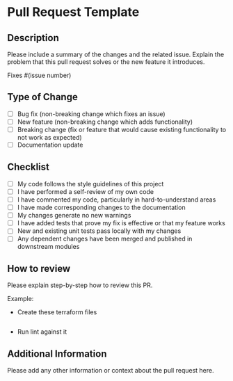 # Pull Request Template

## Description

Please include a summary of the changes and the related issue. Explain the problem that this pull request solves or the
new feature it introduces.

Fixes #(issue number)

## Type of Change

- [ ] Bug fix (non-breaking change which fixes an issue)
- [ ] New feature (non-breaking change which adds functionality)
- [ ] Breaking change (fix or feature that would cause existing functionality to not work as expected)
- [ ] Documentation update

## Checklist

- [ ] My code follows the style guidelines of this project
- [ ] I have performed a self-review of my own code
- [ ] I have commented my code, particularly in hard-to-understand areas
- [ ] I have made corresponding changes to the documentation
- [ ] My changes generate no new warnings
- [ ] I have added tests that prove my fix is effective or that my feature works
- [ ] New and existing unit tests pass locally with my changes
- [ ] Any dependent changes have been merged and published in downstream modules

## How to review

Please explain step-by-step how to review this PR.

Example:

- Create these terraform files
```hcl

```
- Run lint against it

## Additional Information

Please add any other information or context about the pull request here.
